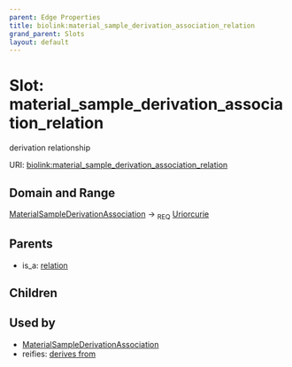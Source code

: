 ```yaml
---
parent: Edge Properties
title: biolink:material_sample_derivation_association_relation
grand_parent: Slots
layout: default
---
```


# Slot: material_sample_derivation_association_relation


derivation relationship

URI: [biolink:material_sample_derivation_association_relation](https://w3id.org/biolink/vocab/material_sample_derivation_association_relation)

## Domain and Range

[MaterialSampleDerivationAssociation](MaterialSampleDerivationAssociation.md) ->  <sub>REQ</sub> [Uriorcurie](types/Uriorcurie.md)

## Parents

 *  is_a: [relation](relation.md)

## Children


## Used by

 * [MaterialSampleDerivationAssociation](MaterialSampleDerivationAssociation.md)
 *  reifies: [derives from](derives_from.md)
